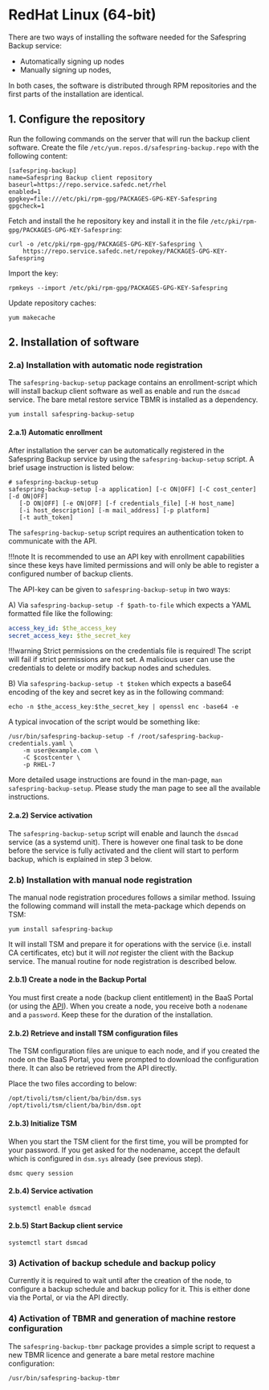 # RedHat Linux (64-bit)

There are two ways of installing the software needed for the Safespring Backup
service:

- Automatically signing up nodes
- Manually signing up nodes,

In both cases, the software is distributed through RPM repositories and the
first parts of the installation are identical.

## 1. Configure the repository

Run the following commands on the server that will run the backup client
software.  Create the file ```/etc/yum.repos.d/safespring-backup.repo``` with
the following content:

```shell
[safespring-backup]
name=Safespring Backup client repository
baseurl=https://repo.service.safedc.net/rhel
enabled=1
gpgkey=file:///etc/pki/rpm-gpg/PACKAGES-GPG-KEY-Safespring
gpgcheck=1
```

Fetch and install the he repository key and install it in the file ```/etc/pki/rpm-gpg/PACKAGES-GPG-KEY-Safespring```:

```shell
curl -o /etc/pki/rpm-gpg/PACKAGES-GPG-KEY-Safespring \
    https://repo.service.safedc.net/repokey/PACKAGES-GPG-KEY-Safespring
```

Import the key:

```shell
rpmkeys --import /etc/pki/rpm-gpg/PACKAGES-GPG-KEY-Safespring
```

Update repository caches:

```shell
yum makecache
```

## 2. Installation of software

### 2.a) Installation with automatic node registration

The ```safespring-backup-setup``` package contains an enrollment-script which
will install backup client software as well as enable and run the ```dsmcad```
service. The bare metal restore service TBMR is installed as a dependency.

```shell
yum install safespring-backup-setup
```

#### 2.a.1) Automatic enrollment

After installation the server can be automatically registered in the Safespring
Backup service by using the  ```safespring-backup-setup``` script.  A brief
usage instruction is listed below:

```shell
# safespring-backup-setup 
safespring-backup-setup [-a application] [-c ON|OFF] [-C cost_center] [-d ON|OFF]
   [-D ON|OFF] [-e ON|OFF] [-f credentials_file] [-H host_name]
   [-i host_description] [-m mail_address] [-p platform]
   [-t auth_token]
```

The ```safespring-backup-setup``` script requires an authentication token to
communicate with the API.

!!!note
    It is recommended to use an API key with enrollment capabilities since these
    keys have limited permissions and will only be able to register a configured
    number of backup clients.

The API-key can be given to ```safespring-backup-setup``` in two ways:

A) Via `safespring-backup-setup -f $path-to-file` which expects a YAML
formatted file like the following:

```yaml
access_key_id: $the_access_key
secret_access_key: $the_secret_key
```

!!!warning
    Strict permissions on the credentials file is required! The script will
    fail if strict permissions are not set. A malicious user can use the
    credentials to delete or modify backup nodes and schedules.

B) Via `safespring-backup-setup -t $token` which expects a base64 encoding of
the key and secret key as in the following command:

```shell
echo -n $the_access_key:$the_secret_key | openssl enc -base64 -e
```

A typical invocation of the script would be something like:

```shell
/usr/bin/safespring-backup-setup -f /root/safespring-backup-credentials.yaml \
    -m user@example.com \
    -C $costcenter \
    -p RHEL-7
```

More detailed usage instructions are found in the man-page, `man
safespring-backup-setup`.  Please study the man page to see all the available
instructions.

#### 2.a.2) Service activation

The ```safespring-backup-setup``` script will enable and launch the
```dsmcad``` service (as a systemd unit).  There is however one final task to
be done before the service is fully activated and the client will start to
perform backup, which is explained in step 3 below.

### 2.b) Installation with manual node registration

The manual node registration procedures follows a similar method. Issuing the
following command will install the meta-package which depends on TSM:

```shell
yum install safespring-backup
```

It will install TSM and prepare it for operations with the service (i.e.
install CA certificates, etc) but it will _not_ register the client with the
Backup service. The manual routine for node registration is described below.

#### 2.b.1) Create a node in the Backup Portal

You must first create a node (backup client entitlement) in the BaaS Portal (or
using the [API](https://github.com/safespring/cloud-BaaS/blob/master/API.md)).
When you create a node, you receive both a ```nodename``` and a ```password```.
Keep these for the duration of the installation.

#### 2.b.2) Retrieve and install TSM configuration files

The TSM configuration files are unique to each node, and if you created the
node on the BaaS Portal, you were prompted to download the configuration there.
It can also be retrieved from the API directly.

Place the two files according to below:

```shell
/opt/tivoli/tsm/client/ba/bin/dsm.sys
/opt/tivoli/tsm/client/ba/bin/dsm.opt
```

#### 2.b.3) Initialize TSM

When you start the TSM client for the first time, you will be prompted for your
password. If you get asked for the nodename, accept the default which is
configured in ```dsm.sys``` already (see previous step).

```shell
dsmc query session
```

#### 2.b.4) Service activation

```shell
systemctl enable dsmcad
```

#### 2.b.5) Start Backup client service

```shell
systemctl start dsmcad
```

### 3) Activation of backup schedule and backup policy

Currently it is required to wait until after the creation of the node, to
configure a backup schedule and backup policy for it.  This is either done via
the Portal, or via the API directly.

### 4) Activation of TBMR and generation of machine restore configuration

The ```safespring-backup-tbmr``` package provides a simple script to request a
new TBMR licence and generate a bare metal restore machine configuration:

```shell
/usr/bin/safespring-backup-tbmr
```
